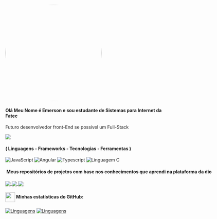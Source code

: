<img src="https://avatars.githubusercontent.com/u/136132475?v=4" width="300" style="border-radius: 200px;" height="300">

#### Olá Meu Nome é Emerson e sou estudante de Sistemas para Internet da Fatec

Futuro desenvolvedor front-End se possivel um Full-Stack


<a href="https://visitorbadge.io/status?path=https%3A%2F%2Fgithub.com/EmersonEcode%22"></a>
<img src="https://api.visitorbadge.io/api/combined?path=https%3A%2F%2Fgithub.com/EmersonEcode&label=Visitantes%20(HOJE%2FTotal)&labelColor=%2380000e&countColor=%2380000e&labelStyle=up">

<div style="width: max-content;">


#### ( Linguagens - Frameworks - Tecnologias - Ferramentas )

![JavaScript](https://img.shields.io/badge/JavaScript-%23EFD81D?style=flat-square&labelColor=%23414141&logo=javascript&logoColor=white)
![Angular](https://img.shields.io/badge/Angular-%23DE3641?style=flat-square&labelColor=%23414141&logo=angular&logoColor=white")
![Typescript](https://img.shields.io/badge/Typescript-%232F74C0?style=flat-square&labelColor=%23414141&logo=typescript&logoColor=white)
![Linguagem C](https://img.shields.io/badge/linguagem%20C-%232F74C0?style=flat-square&labelColor=%23414141&logo=C&logoColor=white)


#### ️ Meus repositórios de projetos com base nos conhecimentos que aprendi na plataforma da dio
<a href="https://github.com/EmersonEcode/projeto-buzzfeed">
  <img align="center" src="https://github-readme-stats.vercel.app/api/pin/?username=EmersonEcode&repo=projeto-buzzfeed&&theme=wine" />
</a>
<a href="https://github.com/EmersonEcode/projeto-blog-com-Angular">
  <img align="center" src="https://github-readme-stats.vercel.app/api/pin/?username=EmersonEcode&repo=projeto-blog-com-Angular&&theme=wine" />
</a>
<a href="https://github.com/EmersonEcode/pokedex">
  <img align="center" src="https://github-readme-stats.vercel.app/api/pin/?username=EmersonEcode&repo=pokedex&&theme=wine" />
</a>


#### <img src="https://github.githubassets.com/images/modules/logos_page/GitHub-Mark.png" width="30" style="vertical-align: middle;"> Minhas estatísticas do GitHub:
[![Linguagens](https://github-readme-stats.vercel.app/api?username=EmersonEcode&show_icons=true&locale=pt-BR&&theme=dark)](https://github.com/EmersonEcode?tab=repositories)
[![Linguagens](https://github-readme-stats.vercel.app/api/top-langs/?username=EmersonEcode&layout=compact&locale=pt-BR&&theme=dark)](https://github.com/EmersonEcode?tab=repositories)

</div>
